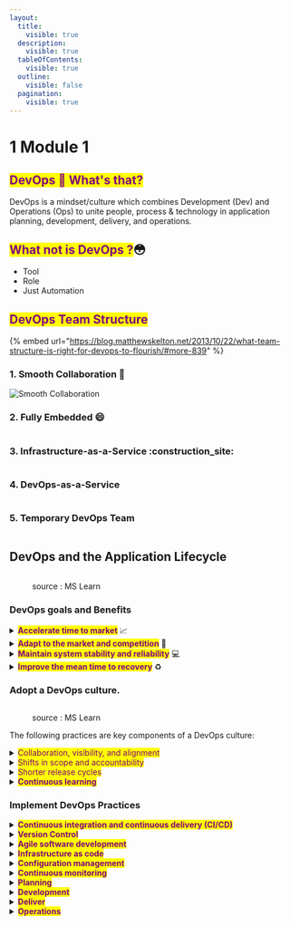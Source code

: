 ```yaml
---
layout:
  title:
    visible: true
  description:
    visible: true
  tableOfContents:
    visible: true
  outline:
    visible: false
  pagination:
    visible: true
---
```


# 1 Module 1

## <mark style="color:purple;">DevOps 🤔 What's that?</mark>

DevOps is a mindset/culture which combines Development (Dev) and Operations (Ops) to unite people, process & technology in application planning, development, delivery, and operations.

## <mark style="color:purple;">**What not is DevOps ?**</mark>😳

* Tool
* Role&#x20;
* Just Automation&#x20;

## <mark style="color:purple;">DevOps Team Structure</mark>

{% embed url="https://blog.matthewskelton.net/2013/10/22/what-team-structure-is-right-for-devops-to-flourish/#more-839" %}

### 1. Smooth Collaboration :handshake:

<img src="../.gitbook/assets/file.excalidraw (1).svg" alt="Smooth Collaboration" class="gitbook-drawing">

### 2. Fully Embedded :smile:

<img src="../.gitbook/assets/file.excalidraw (1) (1).svg" alt="" class="gitbook-drawing">

### 3. Infrastructure-as-a-Service :construction\_site:

<img src="../.gitbook/assets/file.excalidraw (2).svg" alt="" class="gitbook-drawing">

### 4. DevOps-as-a-Service

<img src="../.gitbook/assets/file.excalidraw (3).svg" alt="" class="gitbook-drawing">

### 5. Temporary DevOps Team

<img src="../.gitbook/assets/file.excalidraw (4).svg" alt="" class="gitbook-drawing">

## DevOps and the Application Lifecycle

<figure><img src="../.gitbook/assets/image (4).png" alt=""><figcaption><p>source : MS Learn </p></figcaption></figure>

### DevOps goals and Benefits

<details>

<summary><mark style="color:purple;"><strong>Accelerate time to market</strong></mark> <span data-gb-custom-inline data-tag="emoji" data-code="1f4c8">📈</span></summary>

Through increased efficiencies, improved team collaboration, automation tools, and continuous deployment--teams are able to rapidly reduce the time from product inception to market launch.

</details>

<details>

<summary><mark style="color:purple;"><strong>Adapt to the market and competition</strong></mark>  <span data-gb-custom-inline data-tag="emoji" data-code="1f917">🤗</span></summary>

A DevOps culture demands teams have a customer-first focus. By marrying agility, team collaboration, and focus on the customer experience, teams can continuously deliver value to their customers and increase their competitiveness in the marketplace.

</details>

<details>

<summary><mark style="color:purple;"><strong>Maintain system stability and reliability</strong></mark> <span data-gb-custom-inline data-tag="emoji" data-code="1f4bb">💻</span></summary>

By adopting continuous improvement practices, teams are able to build in increased stability and reliability of the products and services they deploy. These practices help reduce failures and risk.

</details>

<details>

<summary><mark style="color:purple;"><strong>Improve the mean time to recovery</strong></mark> <span data-gb-custom-inline data-tag="emoji" data-code="267b">♻</span></summary>

The _mean time to recovery_ metric indicates how long it takes to to recover from a failure or breach. To manage software failures, security breaches, and continuous improvement plans, teams should measure and work to improve this metric.

</details>

### Adopt a DevOps culture. <a href="#adopt-a-devops-culture" id="adopt-a-devops-culture"></a>

<figure><img src="../.gitbook/assets/image (1) (1).png" alt=""><figcaption><p>source : MS Learn </p></figcaption></figure>

The following practices are key components of a DevOps culture:

<details>

<summary><mark style="color:purple;">Collaboration, visibility, and alignment</mark></summary>

A hallmark of a healthy DevOps culture is collaboration between teams. Collaboration starts with visibility. Development, IT, and other teams should share their DevOps processes, priorities, and concerns with each other. By planning their work together, they are better positioned to align on goals and measures of success as they relate to the business.

</details>

<details>

<summary><mark style="color:purple;">Shifts in scope and accountability</mark></summary>

As teams align, they take ownership and become involved in other lifecycle phases—not just the ones central to their roles. For example, developers become accountable not only to the innovation and quality established in the develop phase, but also to the performance and stability their changes bring in the operate phase. At the same time, IT operators are sure to include governance, security, and compliance in the plan and develop phase.

</details>

<details>

<summary><mark style="color:purple;">Shorter release cycles</mark></summary>

DevOps teams remain agile by releasing software in short cycles. Shorter release cycles make planning and risk management easier since progress is incremental, which also reduces the impact on system stability. Shortening the release cycle also allows organizations to adapt and react to evolving customer needs and competitive pressure.

</details>

<details>

<summary><mark style="color:purple;"><strong>Continuous learning</strong></mark></summary>

High-performing DevOps teams establish a growth mindset. They fail fast and incorporate learnings into their processes. They strive to continually improve, increase customer satisfaction, and accelerate innovation and market adaptability.

</details>

### Implement DevOps Practices

<details>

<summary><mark style="color:purple;"><strong>Continuous integration and continuous delivery (CI/CD)</strong></mark></summary>

Continuous Integration (CI) is the practice used by development teams to automate, merge, and test code. CI helps to catch bugs early in the development cycle, which makes them less expensive to fix. Automated tests execute as part of the CI process to ensure quality. CI systems produce artifacts and feed them to release processes to drive frequent deployments.

Continuous Delivery (CD) is a process by which code is built, tested, and deployed to one or more test and production environments. Deploying and testing in multiple environments increases quality. CD systems produce deployable artifacts, including infrastructure and apps. Automated release processes consume these artifacts to release new versions and fixes to existing systems. Systems that monitor and send alerts run continually to drive visibility into the entire CD process.

</details>

<details>

<summary><mark style="color:purple;"><strong>Version Control</strong></mark></summary>

Version control is the practice of managing code in versions—tracking revisions and change history to make code easy to review and recover. This practice is usually implemented using version control systems such as Git, which allow multiple developers to collaborate in authoring code. These systems provide a clear process to merge code changes that happen in the same files, handle conflicts, and roll back changes to earlier states.

Version control is also a necessary element in other practices such as continuous integration and infrastructure as code.

</details>

<details>

<summary><mark style="color:purple;"><strong>Agile software development</strong></mark></summary>

Agile is a software development approach that emphasizes team collaboration, customer and user feedback, and high adaptability to change through short release cycles. Teams that practice Agile provide continual changes and improvements to customers, collect their feedback, then learn and adjust based on customer wants and needs. Agile is substantially different from other more traditional frameworks such as waterfall, which includes long release cycles defined by sequential phases. Kanban and Scrum are two popular frameworks associated with Agile.

</details>

<details>

<summary><mark style="color:purple;"><strong>Infrastructure as code</strong></mark></summary>

Infrastructure as code defines system resources and topologies in a descriptive manner that allows teams to manage those resources as they would code. Those definitions can also be stored and versioned in version control systems, where they can be reviewed and reverted—again like code.

Practicing infrastructure as code helps teams deploy system resources in a reliable, repeatable, and controlled way. Infrastructure as code also helps automate deployment and reduces the risk of human error, especially for complex large environments. This repeatable, reliable solution for environment deployment lets teams maintain development and testing environments that are identical to production. Duplicating environments to different data centers and cloud platforms likewise becomes simpler and more efficient.

</details>

<details>

<summary><mark style="color:purple;"><strong>Configuration management</strong></mark></summary>

Configuration management refers to managing the state of resources in a system including servers, virtual machines, and databases. Using configuration management tools, teams can roll out changes in a controlled, systematic way, reducing the risks of modifying system configuration. Teams use configuration management tools to track system state and help avoid configuration drift, which is how a system resource’s configuration deviates over time from the desired state defined for it.

Along with infrastructure as code, it's easy to templatize and automate system definition and configuration, which help teams operate complex environments at scale.

</details>

<details>

<summary><mark style="color:purple;"><strong>Continuous monitoring</strong></mark></summary>

Continuous monitoring means having full, real-time visibility into the performance and health of the entire application stack. This visibility ranges from the underlying infrastructure running the application to higher-level software components. Visibility is accomplished through the collection of telemetry and metadata and setting of alerts for predefined conditions that warrant attention from an operator. Telemetry comprises event data and logs collected from various parts of the system, which are stored where they can be analyzed and queried.

High-performing DevOps teams ensure they set actionable, meaningful alerts and collect rich telemetry so they can draw insights from vast amounts of data. These insights help the team mitigate issues in real time and see how to improve the application in future development cycles.

</details>

<details>

<summary><mark style="color:purple;"><strong>Planning</strong></mark></summary>

In the planning phase, DevOps teams ideate, define, and describe the features and capabilities of the applications and systems they plan to build. Teams track task progress at low and high levels of granularity, from single products to multiple product portfolios. Teams use the following DevOps practices to plan with [agility](https://learn.microsoft.com/en-us/devops/plan/what-is-agile) and visibility:

* Create backlogs.
* Track bugs.
* Manage [Agile software development](https://learn.microsoft.com/en-us/devops/plan/what-is-agile-development) with [Scrum](https://learn.microsoft.com/en-us/devops/plan/what-is-scrum).
* Use [Kanban boards](https://learn.microsoft.com/en-us/devops/plan/what-is-kanban).
* Visualize progress with dashboards.

</details>

<details>

<summary><mark style="color:purple;"><strong>Development</strong></mark></summary>

The development phase includes all aspects of developing software code. In this phase, DevOps teams do the following tasks:

* [Select a development environment](https://learn.microsoft.com/en-us/devops/develop/selecting-development-environment).
* Write, test, review, and integrate the code.
* Build the code into artifacts to deploy into various environments.
* Use [version control](https://learn.microsoft.com/en-us/devops/develop/git/what-is-version-control), usually [Git](https://learn.microsoft.com/en-us/devops/develop/git/what-is-git), to collaborate on code and work in parallel.

To innovate rapidly without sacrificing quality, stability, and productivity, DevOps teams:

* Use highly productive tools.
* Automate mundane and manual steps.
* Iterate in small increments through [automated testing](https://learn.microsoft.com/en-us/devops/develop/shift-left-make-testing-fast-reliable) and [continuous integration (CI)](https://learn.microsoft.com/en-us/devops/develop/what-is-continuous-integration).

\


</details>

<details>

<summary><mark style="color:purple;"><strong>Deliver</strong></mark></summary>

Delivery is the process of consistently and reliably deploying applications into production environments, ideally via [continuous delivery (CD)](https://learn.microsoft.com/en-us/devops/deliver/what-is-continuous-delivery).

In the delivery phase, DevOps teams:

* Define a release management process with clear manual approval stages.
* Set automated gates to move applications between stages until final release to customers.
* Automate delivery processes to make them scalable, repeatable, controlled, and [well-tested](https://learn.microsoft.com/en-us/devops/deliver/shift-right-test-production).

Delivery also includes deploying and configuring the delivery environment's foundational infrastructure. DevOps teams use technologies like [infrastructure as code (IaC)](https://learn.microsoft.com/en-us/devops/deliver/what-is-infrastructure-as-code), [containers](https://azure.microsoft.com/services/container-service), and [microservices](https://learn.microsoft.com/en-us/devops/deliver/what-are-microservices) to deliver fully governed infrastructure environments.

[Safe deployment practices](https://learn.microsoft.com/en-us/devops/operate/safe-deployment-practices) can identify issues before they affect the customer experience. These practices help DevOps teams deliver frequently with ease, confidence, and peace of mind.

\


</details>

<details>

<summary><mark style="color:purple;"><strong>Operations</strong></mark></summary>

The operations phase involves maintaining, [monitoring](https://learn.microsoft.com/en-us/devops/operate/what-is-monitoring), and troubleshooting applications in production environments, including hybrid or public clouds like [Azure](https://azure.microsoft.com/overview/what-is-azure). DevOps teams aim for [system reliability](https://learn.microsoft.com/en-us/devops/operate/operating-reliable-systems-with-devops), high availability, [strong security](https://learn.microsoft.com/en-us/devops/operate/security-in-devops), and [zero downtime](https://learn.microsoft.com/en-us/devops/operate/achieving-no-downtime-versioned-service-updates).

Automated delivery and safe deployment practices help teams identify and mitigate issues quickly when they occur. Maintaining vigilance requires rich telemetry, actionable alerting, and full visibility into applications and underlying systems.

</details>

